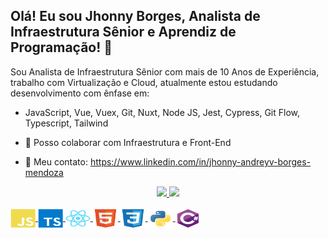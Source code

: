 ## Olá! Eu sou Jhonny Borges, Analista de Infraestrutura Sênior e Aprendiz de Programação! 👋

Sou Analista de Infraestrutura Sênior com mais de 10 Anos de Experiência, trabalho com Virtualização e Cloud, atualmente estou estudando desenvolvimento com ênfase em:

- JavaScript, Vue, Vuex, Git, Nuxt, Node JS, Jest, Cypress, Git Flow, Typescript, Tailwind

- 👊 Posso colaborar com Infraestrutura e Front-End
- 📧 Meu contato: https://www.linkedin.com/in/jhonny-andreyv-borges-mendoza

<div align="center">
  <a href="https://github.com/jhonnyborges">
  <img height="180em" src="https://github-readme-stats.vercel.app/api?username=jhonnyborges&show_icons=true&theme=dracula&include_all_commits=true&count_private=true"/>
  <img height="180em" src="https://github-readme-stats.vercel.app/api/top-langs/?username=jhonnyborges&layout=compact&langs_count=7&theme=dracula"/>
</div>
<div style="display: inline_block"><br>
  <img align="center" alt="Jhonny-Js" height="30" width="40" src="https://raw.githubusercontent.com/devicons/devicon/master/icons/javascript/javascript-plain.svg">
  <img align="center" alt="Jhonny-Ts" height="30" width="40" src="https://raw.githubusercontent.com/devicons/devicon/master/icons/typescript/typescript-plain.svg">
  <img align="center" alt="Jhonny-React" height="30" width="40" src="https://raw.githubusercontent.com/devicons/devicon/master/icons/react/react-original.svg">
  <img align="center" alt="Jhonny-HTML" height="30" width="40" src="https://raw.githubusercontent.com/devicons/devicon/master/icons/html5/html5-original.svg">
  <img align="center" alt="Jhonny-CSS" height="30" width="40" src="https://raw.githubusercontent.com/devicons/devicon/master/icons/css3/css3-original.svg">
  <img align="center" alt="Jhonny-Python" height="30" width="40" src="https://raw.githubusercontent.com/devicons/devicon/master/icons/python/python-original.svg">
  <img align="center" alt="Jhonny-Csharp" height="30" width="40" src="https://raw.githubusercontent.com/devicons/devicon/master/icons/csharp/csharp-original.svg">
</div><br>

  




